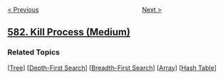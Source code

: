 <!--|This file generated by command(leetcode description); DO NOT EDIT.    |-->
<!--+----------------------------------------------------------------------+-->
<!--|@author    openset <openset.wang@gmail.com>                           |-->
<!--|@link      https://github.com/openset                                 |-->
<!--|@home      https://github.com/openset/leetcode                        |-->
<!--+----------------------------------------------------------------------+-->

[< Previous](../shortest-unsorted-continuous-subarray "Shortest Unsorted Continuous Subarray")
　　　　　　　　　　　　　　　　
[Next >](../delete-operation-for-two-strings "Delete Operation for Two Strings")

## [582. Kill Process (Medium)](https://leetcode.com/problems/kill-process "杀掉进程")



### Related Topics
  [[Tree](../../tag/tree/README.md)]
  [[Depth-First Search](../../tag/depth-first-search/README.md)]
  [[Breadth-First Search](../../tag/breadth-first-search/README.md)]
  [[Array](../../tag/array/README.md)]
  [[Hash Table](../../tag/hash-table/README.md)]
